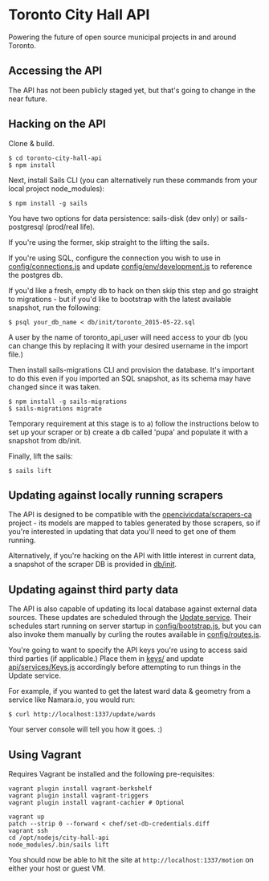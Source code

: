 # Toronto City Hall API

Powering the future of open source municipal projects in and around Toronto.

## Accessing the API ##

The API has not been publicly staged yet, but that's going to change in the near future.

## Hacking on the API ##

Clone & build.

    $ cd toronto-city-hall-api
    $ npm install

Next, install Sails CLI (you can alternatively run these commands from your local project node_modules):

    $ npm install -g sails

You have two options for data persistence: sails-disk (dev only) or sails-postgresql (prod/real life). 

If you're using the former, skip straight to the lifting the sails.

If you're using SQL, configure the connection you wish to use in [config/connections.js](https://github.com/designcofounders/toronto-city-hall-api/blob/master/config/connections.js) and update [config/env/development.js](https://github.com/designcofounders/toronto-city-hall-api/blob/master/config/env/development.js) to reference the postgres db. 

If you'd like a fresh, empty db to hack on then skip this step and go straight to migrations - but if you'd like to bootstrap with the latest available snapshot, run the following:

    $ psql your_db_name < db/init/toronto_2015-05-22.sql 

A user by the name of toronto_api_user will need access to your db (you can change this by replacing it with your desired username in the import file.)

Then install sails-migrations CLI and provision the database. It's important to do this even if you imported an SQL snapshot, as its schema may have changed since it was taken.
```
$ npm install -g sails-migrations
$ sails-migrations migrate
```

Temporary requirement at this stage is to a) follow the instructions below to set up your scraper or b) create a db called 'pupa' and populate it with a snapshot from db/init.

Finally, lift the sails:

    $ sails lift

## Updating against locally running scrapers ##

The API is designed to be compatible with the [opencivicdata/scrapers-ca](https://github.com/opencivicdata/scrapers-ca) project - its models are mapped to tables generated by those scrapers, so if you're interested in updating that data you'll need to get one of them running.

Alternatively, if you're hacking on the API with little interest in current data, a snapshot of the scraper DB is provided in [db/init](https://github.com/designcofounders/toronto-city-hall-api/tree/master/db/init).

## Updating against third party data ##

The API is also capable of updating its local database against external data sources. These updates are scheduled through the [Update service](https://github.com/designcofounders/toronto-city-hall-api/blob/master/api/services/Update.js). Their schedules start running on server startup in [config/bootstrap.js](https://github.com/designcofounders/toronto-city-hall-api/blob/master/config/bootstrap.js), but you can also invoke them manually by curling the routes available in [config/routes.js](https://github.com/designcofounders/toronto-city-hall-api/blob/master/config/routes.js).

You're going to want to specify the API keys you're using to access said third parties (if applicable.) Place them in [keys/](https://github.com/designcofounders/toronto-city-hall-api/tree/master/keys) and update [api/services/Keys.js](https://github.com/designcofounders/toronto-city-hall-api/blob/master/api/services/Keys.js) accordingly before attempting to run things in the Update service.

For example, if you wanted to get the latest ward data & geometry from a service like Namara.io, you would run:

    $ curl http://localhost:1337/update/wards

Your server console will tell you how it goes. :)

## Using Vagrant

Requires Vagrant be installed and the following pre-requisites:

```
vagrant plugin install vagrant-berkshelf
vagrant plugin install vagrant-triggers
vagrant plugin install vagrant-cachier # Optional
```

```
vagrant up
patch --strip 0 --forward < chef/set-db-credentials.diff
vagrant ssh
cd /opt/nodejs/city-hall-api
node_modules/.bin/sails lift
```

You should now be able to hit the site at `http://localhost:1337/motion`
on either your host or guest VM.

